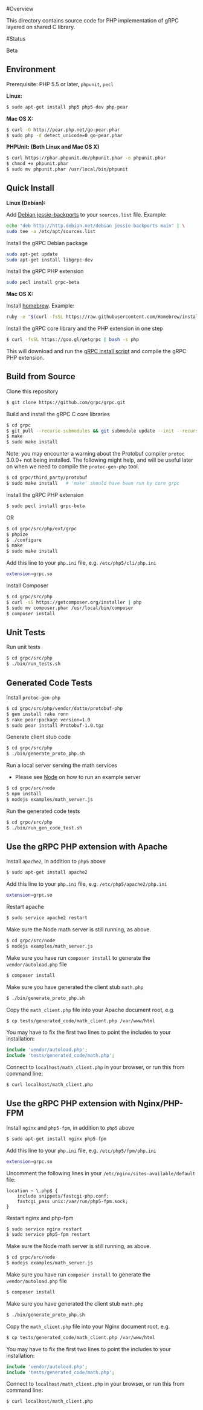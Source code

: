 
#Overview

This directory contains source code for PHP implementation of gRPC layered on shared C library.

#Status

Beta

## Environment

Prerequisite: PHP 5.5 or later, `phpunit`, `pecl`

**Linux:**

```sh
$ sudo apt-get install php5 php5-dev php-pear
```

**Mac OS X:**

```sh
$ curl -O http://pear.php.net/go-pear.phar
$ sudo php -d detect_unicode=0 go-pear.phar
```

**PHPUnit: (Both Linux and Mac OS X)**
```sh
$ curl https://phar.phpunit.de/phpunit.phar -o phpunit.phar
$ chmod +x phpunit.phar
$ sudo mv phpunit.phar /usr/local/bin/phpunit
```

## Quick Install

**Linux (Debian):**

Add [Debian jessie-backports][] to your `sources.list` file. Example:

```sh
echo "deb http://http.debian.net/debian jessie-backports main" | \
sudo tee -a /etc/apt/sources.list
```

Install the gRPC Debian package

```sh
sudo apt-get update
sudo apt-get install libgrpc-dev
```

Install the gRPC PHP extension

```sh
sudo pecl install grpc-beta
```

**Mac OS X:**

Install [homebrew][]. Example:

```sh
ruby -e "$(curl -fsSL https://raw.githubusercontent.com/Homebrew/install/master/install)"
```

Install the gRPC core library and the PHP extension in one step

```sh
$ curl -fsSL https://goo.gl/getgrpc | bash -s php
```

This will download and run the [gRPC install script][] and compile the gRPC PHP extension.


## Build from Source

Clone this repository

```sh
$ git clone https://github.com/grpc/grpc.git
```

Build and install the gRPC C core libraries

```sh
$ cd grpc
$ git pull --recurse-submodules && git submodule update --init --recursive
$ make
$ sudo make install
```

Note: you may encounter a warning about the Protobuf compiler `protoc` 3.0.0+ not being installed. The following might help, and will be useful later on when we need to compile the `protoc-gen-php` tool.

```sh
$ cd grpc/third_party/protobuf
$ sudo make install   # 'make' should have been run by core grpc
```

Install the gRPC PHP extension

```sh
$ sudo pecl install grpc-beta
```

OR

```sh
$ cd grpc/src/php/ext/grpc
$ phpize
$ ./configure
$ make
$ sudo make install
```

Add this line to your `php.ini` file, e.g. `/etc/php5/cli/php.ini`

```sh
extension=grpc.so
```

Install Composer

```sh
$ cd grpc/src/php
$ curl -sS https://getcomposer.org/installer | php
$ sudo mv composer.phar /usr/local/bin/composer
$ composer install
```

## Unit Tests

Run unit tests

```sh
$ cd grpc/src/php
$ ./bin/run_tests.sh
```

## Generated Code Tests

Install `protoc-gen-php`

```sh
$ cd grpc/src/php/vendor/datto/protobuf-php
$ gem install rake ronn
$ rake pear:package version=1.0
$ sudo pear install Protobuf-1.0.tgz
```

Generate client stub code

```sh
$ cd grpc/src/php
$ ./bin/generate_proto_php.sh
```

Run a local server serving the math services

 - Please see [Node][] on how to run an example server

```sh
$ cd grpc/src/node
$ npm install
$ nodejs examples/math_server.js
```

Run the generated code tests

```sh
$ cd grpc/src/php
$ ./bin/run_gen_code_test.sh
```

## Use the gRPC PHP extension with Apache

Install `apache2`, in addition to `php5` above

```sh
$ sudo apt-get install apache2
```

Add this line to your `php.ini` file, e.g. `/etc/php5/apache2/php.ini`

```sh
extension=grpc.so
```

Restart apache

```sh
$ sudo service apache2 restart
```

Make sure the Node math server is still running, as above. 

```sh
$ cd grpc/src/node
$ nodejs examples/math_server.js
```

Make sure you have run `composer install` to generate the `vendor/autoload.php` file

```sh
$ composer install
```

Make sure you have generated the client stub `math.php`

```sh
$ ./bin/generate_proto_php.sh
```

Copy the `math_client.php` file into your Apache document root, e.g.

```sh
$ cp tests/generated_code/math_client.php /var/www/html
```

You may have to fix the first two lines to point the includes to your installation:

```php
include 'vendor/autoload.php';
include 'tests/generated_code/math.php';
```

Connect to `localhost/math_client.php` in your browser, or run this from command line:

```sh
$ curl localhost/math_client.php
```

## Use the gRPC PHP extension with Nginx/PHP-FPM

Install `nginx` and `php5-fpm`, in addition to `php5` above

```sh
$ sudo apt-get install nginx php5-fpm
```

Add this line to your `php.ini` file, e.g. `/etc/php5/fpm/php.ini`

```sh
extension=grpc.so
```

Uncomment the following lines in your `/etc/nginx/sites-available/default` file:

```
location ~ \.php$ {
    include snippets/fastcgi-php.conf;
    fastcgi_pass unix:/var/run/php5-fpm.sock;
}
```

Restart nginx and php-fpm

```sh
$ sudo service nginx restart
$ sudo service php5-fpm restart
```

Make sure the Node math server is still running, as above. 

```sh
$ cd grpc/src/node
$ nodejs examples/math_server.js
```

Make sure you have run `composer install` to generate the `vendor/autoload.php` file

```sh
$ composer install
```

Make sure you have generated the client stub `math.php`

```sh
$ ./bin/generate_proto_php.sh
```

Copy the `math_client.php` file into your Nginx document root, e.g.

```sh
$ cp tests/generated_code/math_client.php /var/www/html
```

You may have to fix the first two lines to point the includes to your installation:

```php
include 'vendor/autoload.php';
include 'tests/generated_code/math.php';
```

Connect to `localhost/math_client.php` in your browser, or run this from command line:

```sh
$ curl localhost/math_client.php
```

[homebrew]:http://brew.sh
[gRPC install script]:https://raw.githubusercontent.com/grpc/homebrew-grpc/master/scripts/install
[Node]:https://github.com/grpc/grpc/tree/master/src/node/examples
[Debian jessie-backports]:http://backports.debian.org/Instructions/
